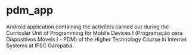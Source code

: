 # pdm_app
Android application containing the activities carried out during the Curricular Unit of Programming for Mobile Devices I (Programação para Dispositivos Móveis I - PDM) of the Higher Technology Course in Internet Systems at IFSC Garopaba.
